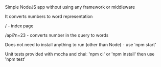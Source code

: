 Simple NodeJS app without using any framework or middleware

It converts numbers to word representation 

/ - index page

/api?n=23 - converts number in the query to words


Does not need to install anything to run (other than Node) - use 'npm start'

Unit tests provided with mocha and chai: 'npm ci' or 'npm install' then use 'npm test'
